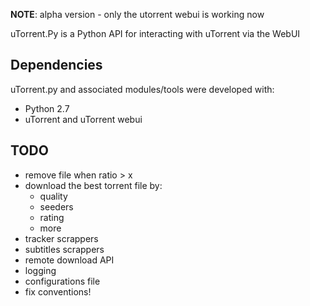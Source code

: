 **NOTE**: alpha version - only the utorrent webui is working now

uTorrent.Py is a Python API for interacting with uTorrent via the WebUI

Dependencies
------------

uTorrent.py and associated modules/tools were developed with:

-   Python 2.7
-   uTorrent and uTorrent webui
	


TODO
------------

-   remove file when ratio > x
-   download the best torrent file by:
	-   quality
	-   seeders
	-   rating
	-   more
-   tracker scrappers
-   subtitles scrappers
-   remote download API
-   logging
-   configurations file
-   fix conventions!
